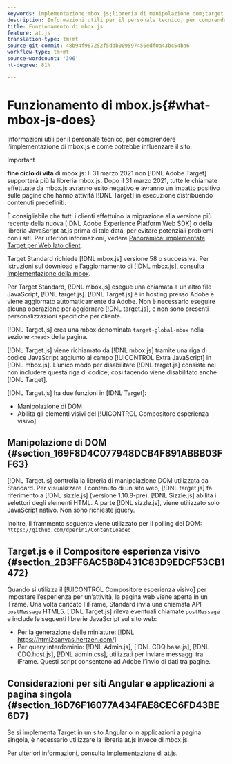 ```yaml
---
keywords: implementazione;mbox.js;libreria di manipolazione dom;target.js;compositore di esperienza visivo;iframe;siti angular;applicazioni a pagina singola;app a singola pagina;SPA
description: Informazioni utili per il personale tecnico, per comprendere l’implementazione di mbox.js e come potrebbe influenzare il sito.
title: Funzionamento di mbox.js
feature: at.js
translation-type: tm+mt
source-git-commit: 48b94f967252f5ddb009597456edf0a43bc54ba6
workflow-type: tm+mt
source-wordcount: '396'
ht-degree: 81%

---
```



# Funzionamento di mbox.js{#what-mbox-js-does}

Informazioni utili per il personale tecnico, per comprendere l’implementazione di mbox.js e come potrebbe influenzare il sito.

>[!IMPORTANT]
>
>**fine ciclo di vita** di mbox.js: Il 31 marzo 2021 non  [!DNL Adobe Target] supporterà più la libreria mbox.js. Dopo il 31 marzo 2021, tutte le chiamate effettuate da mbox.js avranno esito negativo e avranno un impatto positivo sulle pagine che hanno attività [!DNL Target] in esecuzione distribuendo contenuti predefiniti.
>
>È consigliabile che tutti i clienti effettuino la migrazione alla versione più recente della nuova [!DNL Adobe Experience Platform Web SDK] o della libreria JavaScript at.js prima di tale data, per evitare potenziali problemi con i siti. Per ulteriori informazioni, vedere [Panoramica: implementate Target per Web lato client](/help/c-implementing-target/c-implementing-target-for-client-side-web/implement-target-for-client-side-web.md).

Target Standard richiede [!DNL mbox.js] versione 58 o successiva. Per istruzioni sul download e l’aggiornamento di [!DNL mbox.js], consulta [Implementazione della mbox](/help/c-implementing-target/c-implementing-target-for-client-side-web/t-mbox-download/mbox-download.md#task_4EAE26BB84FD4E1D858F411AEDF4B420).

Per Target Standard, [!DNL mbox.js] esegue una chiamata a un altro file JavaScript, [!DNL target.js]. [!DNL Target.js] è in hosting presso Adobe e viene aggiornato automaticamente da Adobe. Non è necessario eseguire alcuna operazione per aggiornare [!DNL target.js], e non sono presenti personalizzazioni specifiche per cliente.

[!DNL Target.js] crea una mbox denominata `target-global-mbox` nella sezione `<head>` della pagina.

[!DNL Target.js] viene richiamato da [!DNL mbox.js] tramite una riga di codice JavaScript aggiunto al campo [!UICONTROL Extra JavaScript] in [!DNL mbox.js]. L’unico modo per disabilitare [!DNL target.js] consiste nel non includere questa riga di codice; così facendo viene disabilitato anche [!DNL Target].

[!DNL Target.js] ha due funzioni in [!DNL Target]:

* Manipolazione di DOM
* Abilita gli elementi visivi del [!UICONTROL Compositore esperienza visivo]

## Manipolazione di DOM {#section_169F8D4C077948DCB4F891ABBB03FF63}

[!DNL Target.js] controlla la libreria di manipolazione DOM utilizzata da Standard. Per visualizzare il contenuto di un sito web, [!DNL target.js] fa riferimento a [!DNL sizzle.js] (versione 1.10.8-pre). [!DNL Sizzle.js] abilita i selettori degli elementi HTML. A parte [!DNL sizzle.js], viene utilizzato solo JavaScript nativo. Non sono richieste jquery.

Inoltre, il frammento seguente viene utilizzato per il polling del DOM:
`https://github.com/dperini/ContentLoaded`

## Target.js e il Compositore esperienza visivo {#section_2B3FF6AC5B8D431C83D9EDCF53CB1472}

Quando si utilizza il [!UICONTROL Compositore esperienza visivo] per impostare l’esperienza per un’attività, la pagina web viene aperta in un iFrame. Una volta caricato l’iFrame, Standard invia una chiamata API `postMessage` HTML5. [!DNL Target.js] rileva eventuali chiamate `postMessage` e include le seguenti librerie JavaScript sul sito web:

* Per la generazione delle miniature: [!DNL https://html2canvas.hertzen.com/]
* Per query interdominio: [!DNL Admin.js], [!DNL CDQ.base.js], [!DNL CDQ.host.js], [!DNL admin.css], utilizzati per inviare messaggi tra iFrame. Questi script consentono ad Adobe l’invio di dati tra pagine.

## Considerazioni per siti Angular e applicazioni a pagina singola {#section_16D76F16077A434FAE8CEC6FD43BE6D7}

Se si implementa Target in un sito Angular o in applicazioni a pagina singola, è necessario utilizzare la libreria at.js invece di mbox.js.

Per ulteriori informazioni, consulta [Implementazione di at.js](/help/c-implementing-target/c-implementing-target-for-client-side-web/t-mbox-download/c-target-atjs-implementation/target-atjs-implementation.md#concept_8AC8D169E02944B1A547A0CAD97EAC17).
